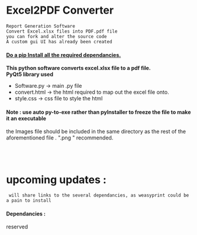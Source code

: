 # Excel2PDF Converter
	
	Report Generation Software   
	Convert Excel.xlsx files into PDF.pdf file 
	you can fork and alter the source code 
	A custom gui UI has already been created 

	

<u><h4> Do a pip Install all the required dependancies. </h4></u>

<b>This python software converts excel.xlsx file to a pdf file.</b><br>
<b></i>PyQt5 library used</i></b>
<ul>
	<li>Software.py  -> main .py file </li>
	<li>convert.html -> the html required to map out the excel file onto.</li>
	<li>style.css    -> css file to style the html </li>
	</ul>


<h4> Note : <b>use auto py-to-exe rather than pyInstaller to freeze the file to make it an executable </b></h4>	
the Images file should be included in the same directory as the rest of the aforementioned file . ".png " recommended. 


<br><br>
# upcoming updates :
	 will share links to the several dependancies, as weasyprint could be a pain to install 
	
<h4>Dependancies : </h4>
</t>	reserved




